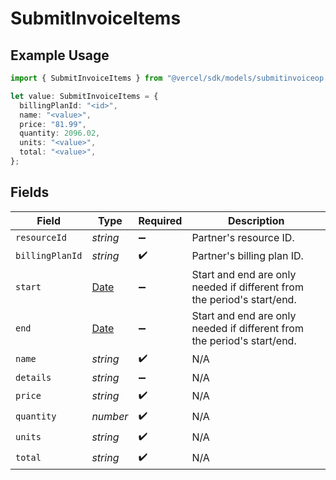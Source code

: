 # SubmitInvoiceItems

## Example Usage

```typescript
import { SubmitInvoiceItems } from "@vercel/sdk/models/submitinvoiceop.js";

let value: SubmitInvoiceItems = {
  billingPlanId: "<id>",
  name: "<value>",
  price: "81.99",
  quantity: 2096.02,
  units: "<value>",
  total: "<value>",
};
```

## Fields

| Field                                                                                         | Type                                                                                          | Required                                                                                      | Description                                                                                   |
| --------------------------------------------------------------------------------------------- | --------------------------------------------------------------------------------------------- | --------------------------------------------------------------------------------------------- | --------------------------------------------------------------------------------------------- |
| `resourceId`                                                                                  | *string*                                                                                      | :heavy_minus_sign:                                                                            | Partner's resource ID.                                                                        |
| `billingPlanId`                                                                               | *string*                                                                                      | :heavy_check_mark:                                                                            | Partner's billing plan ID.                                                                    |
| `start`                                                                                       | [Date](https://developer.mozilla.org/en-US/docs/Web/JavaScript/Reference/Global_Objects/Date) | :heavy_minus_sign:                                                                            | Start and end are only needed if different from the period's start/end.                       |
| `end`                                                                                         | [Date](https://developer.mozilla.org/en-US/docs/Web/JavaScript/Reference/Global_Objects/Date) | :heavy_minus_sign:                                                                            | Start and end are only needed if different from the period's start/end.                       |
| `name`                                                                                        | *string*                                                                                      | :heavy_check_mark:                                                                            | N/A                                                                                           |
| `details`                                                                                     | *string*                                                                                      | :heavy_minus_sign:                                                                            | N/A                                                                                           |
| `price`                                                                                       | *string*                                                                                      | :heavy_check_mark:                                                                            | N/A                                                                                           |
| `quantity`                                                                                    | *number*                                                                                      | :heavy_check_mark:                                                                            | N/A                                                                                           |
| `units`                                                                                       | *string*                                                                                      | :heavy_check_mark:                                                                            | N/A                                                                                           |
| `total`                                                                                       | *string*                                                                                      | :heavy_check_mark:                                                                            | N/A                                                                                           |